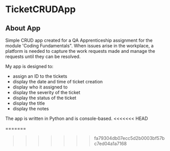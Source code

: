 # TicketCRUDApp

## About App
Simple CRUD app created for a QA Apprenticeship assignment for the module 'Coding Fundamentals". When issues arise in the workplace, a platform is needed to capture the work requests made and manage the requests until they can be resolved. 

My app is designed to:
*	assign an ID to the tickets
*   display the date and time of ticket creation
*	display who it assigned to
*	display the severity of the ticket
*	display the status of the ticket
*	display the title 
*	display the notes

The app is written in Python and is console-based.
<<<<<<< HEAD


=======
>>>>>>> fa79304db07ecc5d2b0003bf57bc7ed04a1a7168
